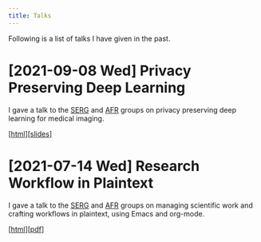 ```yaml
---
title: Talks
---
```


Following is a list of talks I have given in the past.

# [2021-09-08 Wed] Privacy Preserving Deep Learning

I gave a talk to the [SERG]() and [AFR]() groups on privacy preserving
deep learning for medical imaging.

[[html](org/2021-09-07--talk--privacy-preserving-deep-learning)][[slides](https://docs.google.com/presentation/d/1uN-YCxvvbOsUNJwpClJBCn98DVKlmD2x-vd8s7tDvdA/edit?usp=sharing)]

# [2021-07-14 Wed] Research Workflow in Plaintext

I gave a talk to the [SERG](https://se.ewi.tudelft.nl/) and
[AFR](https://se.ewi.tudelft.nl/ai4fintech/) groups on managing
scientific work and crafting workflows in plaintext, using Emacs and
org-mode.

[[html](org/2021-07-12--talk--research-workflow-in-plaintext)][[pdf](org/assets/pdf/2021-07-12--talk--research-workflow-in-plaintext.pdf)]
